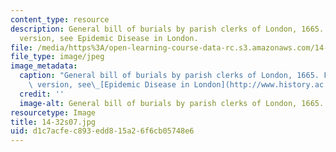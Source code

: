 ```yaml
---
content_type: resource
description: General bill of burials by parish clerks of London, 1665. For a larger
  version, see Epidemic Disease in London.
file: /media/https%3A/open-learning-course-data-rc.s3.amazonaws.com/14-32-econometrics-spring-2007/d1c7acfec893edd815a26f6cb05748e6_14-32s07.jpg
file_type: image/jpeg
image_metadata:
  caption: "General bill of burials by parish clerks of London, 1665. For a larger\
    \ version, see\_[Epidemic Disease in London](http://www.history.ac.uk/ihr/Focus/Medical/epichamp.html#6)."
  credit: ''
  image-alt: General bill of burials by parish clerks of London, 1665.
resourcetype: Image
title: 14-32s07.jpg
uid: d1c7acfe-c893-edd8-15a2-6f6cb05748e6
---
```

